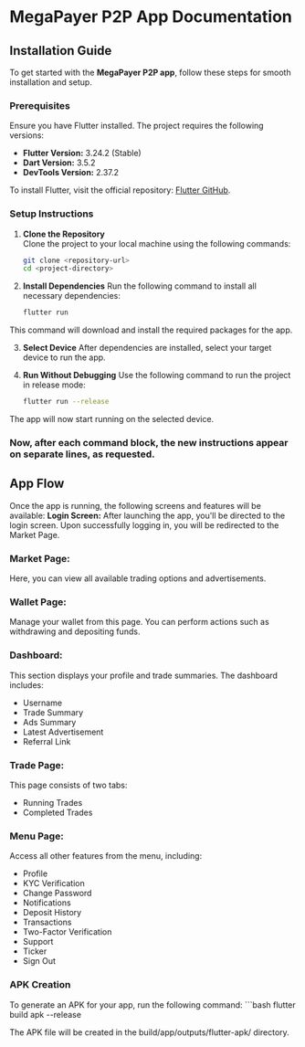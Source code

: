   # MegaPayer P2P App Documentation

## Installation Guide

To get started with the **MegaPayer P2P app**, follow these steps for smooth installation and setup.

### Prerequisites

Ensure you have Flutter installed. The project requires the following versions:

- **Flutter Version:** 3.24.2 (Stable)
- **Dart Version:** 3.5.2
- **DevTools Version:** 2.37.2

To install Flutter, visit the official repository: [Flutter GitHub](https://github.com/flutter/flutter.git).

### Setup Instructions

1. **Clone the Repository**  
   Clone the project to your local machine using the following commands:
   ```bash
   git clone <repository-url>
   cd <project-directory>

2. **Install Dependencies**
   Run the following command to install all necessary dependencies:
   ```bash
   flutter run

 This command will download and install the required packages for the app.
  
3. **Select Device**
After dependencies are installed, select your target device to run the app.

4. **Run Without Debugging**
   Use the following command to run the project in release mode:
   ```bash
   flutter run --release

The app will now start running on the selected device.

### Now, after each command block, the new instructions appear on separate lines, as requested.
## App Flow
Once the app is running, the following screens and features will be available:
**Login Screen:**
After launching the app, you'll be directed to the login screen. Upon successfully logging in, you will be redirected to the Market Page.
### Market Page:
Here, you can view all available trading options and advertisements.
### Wallet Page:
Manage your wallet from this page. You can perform actions such as withdrawing and depositing funds.
### Dashboard:
This section displays your profile and trade summaries. The dashboard includes:
  - Username
  - Trade Summary
  - Ads Summary
  - Latest Advertisement
  - Referral Link
### Trade Page:
This page consists of two tabs:
  - Running Trades
  - Completed Trades
### Menu Page:
Access all other features from the menu, including:
  - Profile
  - KYC Verification
  - Change Password
  - Notifications
  - Deposit History
  - Transactions
  - Two-Factor Verification
  - Support
  - Ticker
  - Sign Out
### APK Creation
To generate an APK for your app, run the following command:
    ```bash
    flutter build apk --release
     
The APK file will be created in the build/app/outputs/flutter-apk/ directory.




